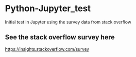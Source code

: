 # Python-Jupyter_test
Initial test in Jupyter using the survey data from stack overflow


## See the stack overflow survey here
https://insights.stackoverflow.com/survey
